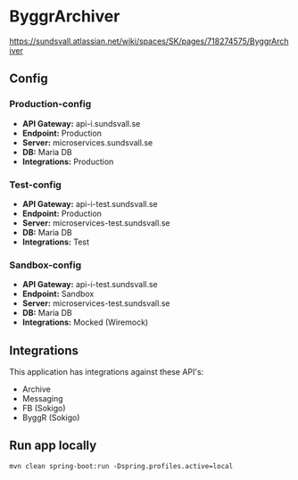 # ByggrArchiver

https://sundsvall.atlassian.net/wiki/spaces/SK/pages/718274575/ByggrArchiver

## Config

### Production-config

- **API Gateway:**                  api-i.sundsvall.se
- **Endpoint:**                     Production
- **Server:**                       microservices.sundsvall.se
- **DB:**                           Maria DB
- **Integrations:**                 Production

### Test-config

- **API Gateway:**                  api-i-test.sundsvall.se
- **Endpoint:**                     Production
- **Server:**                       microservices-test.sundsvall.se
- **DB:**                           Maria DB
- **Integrations:**                 Test

### Sandbox-config

- **API Gateway:**                  api-i-test.sundsvall.se
- **Endpoint:**                     Sandbox
- **Server:**                       microservices-test.sundsvall.se
- **DB:**                           Maria DB
- **Integrations:**                 Mocked (Wiremock)

## Integrations
This application has integrations against these API's:
* Archive
* Messaging
* FB (Sokigo)
* ByggR (Sokigo)

## Run app locally
`mvn clean spring-boot:run -Dspring.profiles.active=local`


